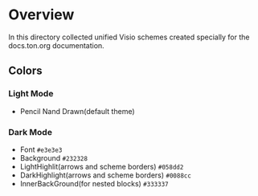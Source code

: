 # Overview

In this directory collected unified Visio schemes created specially for the docs.ton.org documentation.

## Colors

### Light Mode

* Pencil Nand Drawn(default theme)

### Dark Mode
* Font `#e3e3e3`
* Background `#232328`
* LightHighlit(arrows and scheme borders) `#058dd2` 
* DarkHighlight(arrows and scheme borders) `#0088cc`
* InnerBackGround(for nested blocks) `#333337`